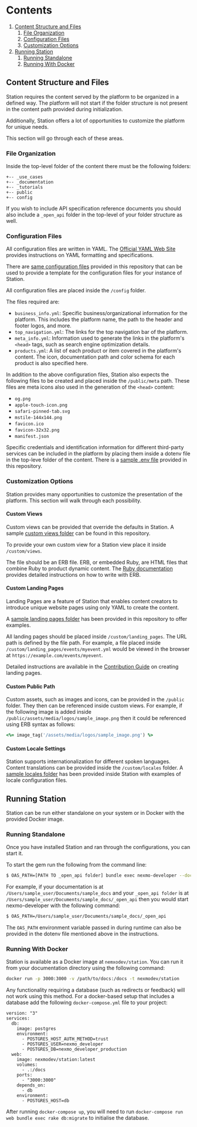 # Contents

1. [Content Structure and Files](#content-structure-and-files)
    1. [File Organization](#file-organization)
    2. [Configuration Files](#configuration-files)
    3. [Customization Options](#customization-options)
2. [Running Station](#running-station)
    1. [Running Standalone](#running-standalone)
    2. [Running With Docker](#running-with-docker)

## Content Structure and Files

Station requires the content served by the platform to be organized in a defined way. The platform will not start if the folder structure is not present in the content path provided during initialization.

Additionally, Station offers a lot of opportunities to customize the platform for unique needs.

This section will go through each of these areas.

### File Organization

Inside the top-level folder of the content there must be the following folders:

```
+-- _use_cases
+-- _documentation
+-- _tutorials
+-- public
+-- config
```

If you wish to include API specification reference documents you should also include a `_open_api` folder in the top-level of your folder structure as well.

### Configuration Files

All configuration files are written in YAML. The [Official YAML Web Site](https://yaml.org/) provides instructions on YAML formatting and specifications.

There are [same configuration files](https://github.com/Nexmo/station/blob/master/sample_config_files/config) provided in this repository that can be used to provide a template for the configuration files for your instance of Station.

All configuration files are placed inside the `/config` folder.

The files required are:

* `business_info.yml`: Specific business/organizational information for the platform. This includes the platform name, the path to the header and footer logos, and more.
* `top_navigation.yml`: The links for the top navigation bar of the platform. 
* `meta_info.yml`: Information used to generate the links in the platform's `<head>` tags, such as search engine optimization details.
* `products.yml`: A list of each product or item covered in the platform's content. The icon, documentation path and color schema for each product is also specified here.

In addition to the above configuration files, Station also expects the following files to be created and placed inside the `/public/meta` path. These files are meta icons also used in the generation of the `<head>` content:

* `og.png`
* `apple-touch-icon.png`
* `safari-pinned-tab.svg`
* `mstile-144x144.png`
* `favicon.ico`
* `favicon-32x32.png`
* `manifest.json`

Specific credentials and identification information for different third-party services can be included in the platform by placing them inside a dotenv file in the top-leve folder of the content. There is a [sample .env file](https://github.com/Nexmo/station/blob/master/.env.example) provided in this repository.

### Customization Options

Station provides many opportunities to customize the presentation of the platform. This section will walk through each possibility.

#### Custom Views

Custom views can be provided that override the defaults in Station. A sample [custom views folder](https://github.com/Nexmo/station/blob/master/sample_config_files/custom/views) can be found in this repository.

To provide your own custom view for a Station view place it inside `/custom/views`.

The file should be an ERB file. ERB, or embedded Ruby, are HTML files that combine Ruby to product dynamic content. The [Ruby documentation](https://docs.ruby-lang.org/en/2.3.0/ERB.html) provides detailed instructions on how to write with ERB.

#### Custom Landing Pages

Landing Pages are a feature of Station that enables content creators to introduce unique website pages using only YAML to create the content.

A [sample landing pages folder](https://github.com/Nexmo/station/blob/master/sample_config_files/custom/landing_pages) has been provided in this repository to offer examples.

All landing pages should be placed inside `/custom/landing_pages`. The URL path is defined by the file path. For example, a file placed inside `/custom/landing_pages/events/myevent.yml` would be viewed in the browser at `https://example.com/events/myevent`.

Detailed instructions are available in the [Contribution Guide](https://developer.nexmo.com/contribute/guides/landing-pages) on creating landing pages.

#### Custom Public Path

Custom assets, such as images and icons, can be provided in the `/public` folder. They then can be referenced inside custom views. For example, if the following image is added inside `/public/assets/media/logos/sample_image.png` then it could be referenced using ERB syntax as follows:

```ruby
<%= image_tag('/assets/media/logos/sample_image.png') %>
```

#### Custom Locale Settings

Station supports internationalization for different spoken languages. Content translations can be provided inside the `/custom/locales` folder. A [sample locales folder](https://github.com/Nexmo/station/blob/master/sample_config_files/config/locales) has been provided inside Station with examples of locale configuration files.

## Running Station

Station can be run either standalone on your system or in Docker with the provided Docker image. 

### Running Standalone

Once you have installed Station and ran through the configurations, you can start it.

To start the gem run the following from the command line:

```bash
$ OAS_PATH=[PATH TO _open_api folder] bundle exec nexmo-developer --docs=[PATH TO DOCUMENTATION]
```

For example, if your documentation is at `/Users/sample_user/Documents/sample_docs` and your `_open_api folder` is at `/Users/sample_user/Documents/sample_docs/_open_api` then you would start nexmo-developer with the following command:

```bash
$ OAS_PATH=/Users/sample_user/Documents/sample_docs/_open_api
```

The `OAS_PATH` environment variable passed in during runtime can also be provided in the dotenv file mentioned above in the instructions.

### Running With Docker

Station is available as a Docker image at `nemxodev/station`. You can run it from your documentation directory using the following command:

```bash
docker run -p 3000:3000 -v /path/to/docs:/docs -t nexmodev/station
```

Any functionality requiring a database (such as redirects or feedback) will not work using this method. For a docker-based setup that includes a database add the following `docker-compose.yml` file to your project:

```
version: "3"
services:
  db:
    image: postgres
    environment:
      - POSTGRES_HOST_AUTH_METHOD=trust
      - POSTGRES_USER=nexmo_developer
      - POSTGRES_DB=nexmo_developer_production
  web:
    image: nexmodev/station:latest
    volumes:
      - .:/docs
    ports:
      - "3000:3000"
    depends_on:
      - db
    environment:
      - POSTGRES_HOST=db
```

After running `docker-compose up`, you will need to run `docker-compose run web bundle exec rake db:migrate` to initialise the database.